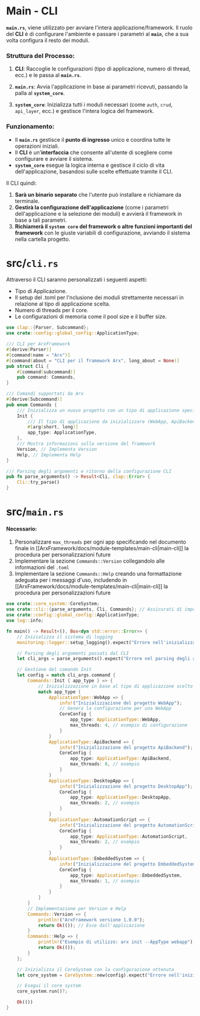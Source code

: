# Main - CLI

**`main.rs`**, viene utilizzato per avviare l'intera applicazione/framework. Il ruolo del **CLI** è di configurare l'ambiente e passare i parametri al **`main`**, che a sua volta configura il resto dei moduli.

### Struttura del Processo:

1. **CLI**: Raccoglie le configurazioni (tipo di applicazione, numero di thread, ecc.) e le passa al **`main.rs`**.
    
2. **`main.rs`**: Avvia l'applicazione in base ai parametri ricevuti, passando la palla al **`system_core`**.
    
3. **`system_core`**: Inizializza tutti i moduli necessari (come `auth`, `crud`, `api_layer`, ecc.) e gestisce l'intera logica del framework.
    

### Funzionamento:

- Il **`main.rs`** gestisce il **punto di ingresso** unico e coordina tutte le operazioni iniziali.
- Il **CLI** è un'**interfaccia** che consente all'utente di scegliere come configurare e avviare il sistema.
- **`system_core`** esegue la logica interna e gestisce il ciclo di vita dell'applicazione, basandosi sulle scelte effettuate tramite il CLI.

Il CLI quindi:

1. **Sarà un binario separato** che l'utente può installare e richiamare da terminale.
2. **Gestirà la configurazione dell'applicazione** (come i parametri dell'applicazione e la selezione dei moduli) e avvierà il framework in base a tali parametri.
3. **Richiamerà il  `system core` del framework o altre funzioni importanti del framework** con le giuste variabili di configurazione, avviando il sistema nella cartella progetto.



# src/`cli.rs`
Attraverso il CLI saranno personalizzati i seguenti aspetti:

- Tipo di Applicazione.
- Il setup del .toml per l'nclusione dei moduli strettamente necessari in relazione al tipo di applicazione scelta.
- Numero di threads per il core.
- Le configurazioni di memoria come il pool size e il buffer size.


```Rust
use clap::{Parser, Subcommand};
use crate::config::global_config::ApplicationType; 

/// CLI per ArxFramework
#[derive(Parser)]
#[command(name = "Arx")]
#[command(about = "CLI per il framework Arx", long_about = None)]
pub struct Cli {
    #[command(subcommand)]
    pub command: Commands,
}

/// Comandi supportati da Arx
#[derive(Subcommand)]
pub enum Commands {
    /// Inizializza un nuovo progetto con un tipo di applicazione specifico
    Init {
        /// Il tipo di applicazione da inizializzare (WebApp, ApiBackend, DesktopApp, etc.)
        #[arg(short, long)]
        app_type: ApplicationType,
    },
    /// Mostra informazioni sulla versione del framework
    Version, // Implementa Version
    Help, // Implementa Help
}

/// Parsing degli argomenti e ritorno della configurazione CLI
pub fn parse_arguments() -> Result<Cli, clap::Error> {
    Cli::try_parse()
}
```


# src/`main.rs`

#### Necessario: 

1. Personalizzare `max_threads` per ogni app specificando nel documento finale in [[ArxFramework/docs/module-templates/main-cli|main-cli]] la procedura per personalizzazioni future
2. Implementare la sezione `Commands::Version` collegandolo alle informazioni del `.toml`
3. Implementare la sezione `Commands::Help` creando una formattazione adeguata per i messaggi d'uso, includendo  in [[ArxFramework/docs/module-templates/main-cli|main-cli]] la procedura per personalizzazioni future


```Rust
use crate::core_system::CoreSystem;
use crate::cli::{parse_arguments, Cli, Commands}; // Assicurati di importare il CLI
use crate::config::global_config::ApplicationType;
use log::info;

fn main() -> Result<(), Box<dyn std::error::Error>> {
    // Inizializza il sistema di logging
    monitoring::logger::setup_logging().expect("Errore nell'inizializzazione del sistema di logging");

    // Parsing degli argomenti passati dal CLI
    let cli_args = parse_arguments().expect("Errore nel parsing degli argomenti CLI");

    // Gestione del comando Init
    let config = match cli_args.command {
        Commands::Init { app_type } => {
            // Inizializzazione in base al tipo di applicazione scelto
            match app_type {
                ApplicationType::WebApp => {
                    info!("Inizializzazione del progetto WebApp");
                    // Genera la configurazione per una WebApp
                    CoreConfig {
                        app_type: ApplicationType::WebApp,
                        max_threads: 4, // esempio di configurazione
                    }
                }
                ApplicationType::ApiBackend => {
                    info!("Inizializzazione del progetto ApiBackend");
                    CoreConfig {
                        app_type: ApplicationType::ApiBackend,
                        max_threads: 8, // esempio
                    }
                }
                ApplicationType::DesktopApp => {
                    info!("Inizializzazione del progetto DesktopApp");
                    CoreConfig {
                        app_type: ApplicationType::DesktopApp,
                        max_threads: 2, // esempio
                    }
                }
                ApplicationType::AutomationScript => {
                    info!("Inizializzazione del progetto AutomationScript");
                    CoreConfig {
                        app_type: ApplicationType::AutomationScript,
                        max_threads: 2, // esempio
                    }
                }
                ApplicationType::EmbeddedSystem => {
                    info!("Inizializzazione del progetto EmbeddedSystem");
                    CoreConfig {
                        app_type: ApplicationType::EmbeddedSystem,
                        max_threads: 1, // esempio
                    }
                }
            }
        }
        // Implementazione per Version e Help
        Commands::Version => {
            println!("ArxFramework versione 1.0.0");
            return Ok(()); // Esce dall'applicazione
        }
        Commands::Help => {
            println!("Esempio di utilizzo: arx init --AppType webapp");
            return Ok(());
        }
    };

    // Inizializza il CoreSystem con la configurazione ottenuta
    let core_system = CoreSystem::new(config).expect("Errore nell'inizializzazione del Core System");

    // Esegui il core system
    core_system.run()?;

    Ok(())
}
```